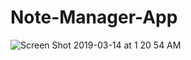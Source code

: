 # Note-Manager-App

![Screen Shot 2019-03-14 at 1 20 54 AM](https://user-images.githubusercontent.com/29652821/54341676-a476d280-45f7-11e9-8323-d8d9ec295e95.png)
